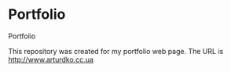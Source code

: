 # Portfolio
Portfolio

This repository was created for my portfolio web page.
The URL is http://www.arturdko.cc.ua
